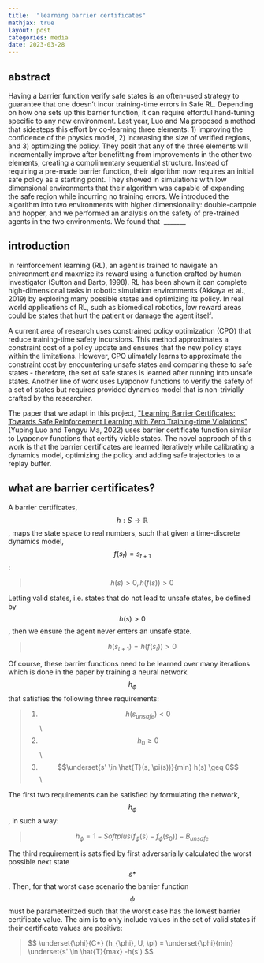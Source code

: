 ```yaml
---
title:  "learning barrier certificates"
mathjax: true
layout: post
categories: media
date: 2023-03-28
---
```



## abstract

Having a barrier function verify safe states is an often-used strategy to guarantee that one doesn’t incur training-time errors in Safe RL. Depending on how one sets up this barrier function, it can require effortful hand-tuning specific to any new environment.  Last year, Luo and Ma proposed a method that sidesteps this effort by co-learning three elements: 1) improving the confidence of the physics model, 2) increasing the size of verified regions, and 3) optimizing the policy. They posit that any of the three elements will incrementally improve after benefitting from improvements in the other two elements, creating a complimentary sequential structure. Instead of requiring a pre-made barrier function, their algorithm now requires an initial safe policy as a starting point. They showed in simulations with low dimensional environments that their algorithm was capable of expanding the safe region while incurring no training errors. We introduced the algorithm into two environments with higher dimensionality: double-cartpole and hopper, and we performed an analysis on the safety of pre-trained agents in the two environments. We found that  _______

## introduction

In reinforcement learning (RL), an agent is trained to navigate an enivronment and maxmize its reward using a function crafted by human investigator (Sutton and Barto, 1998). RL has been shown it can complete high-dimensional tasks in robotic simulation environments (Akkaya et al., 2019) by exploring many possible states and optimizing its policy. In real world applications of RL, such as biomedical robotics, low reward areas could be states that hurt the patient or damage the agent itself. 

A current area of research uses constrained policy optimization (CPO) that reduce training-time safety incursions. This method approximates a constraint cost of a policy update and ensures that the new policy stays within the limitations. However, CPO ulimately learns to approximate the constraint cost by encountering unsafe states and comparing these to safe states - therefore, the set of safe states is learned after running into unsafe states. Another line of work uses Lyaponov functions to verify the safety of a set of states but requires provided dynamics model that is non-trivially crafted by the researcher.

The paper that we adapt in this project, ["Learning Barrier Certificates: Towards Safe Reinforcement Learning with Zero Training-time Violations"](https://arxiv.org/pdf/2108.01846.pdf) (Yuping Luo and Tengyu Ma, 2022) uses barrier certificate function similar to Lyaponov functions that certify viable states. The novel approach of this work is that the barrier certificates are learned iteratively while calibrating a dynamics model, optimizing the policy and adding safe trajectories to a replay buffer. 


## what are barrier certificates?

A barrier certificates,  $$h: S \rightarrow \mathbb{R}$$, maps the state space to real numbers, such that given a time-discrete dynamics model, $$f(s_t) = s_{t+1}$$ :

> $$
> h(s) > 0, h(f(s)) > 0
> $$

Letting valid states, i.e. states that do not lead to unsafe states, be defined by $$h(s) > 0$$, then we ensure the agent never enters an unsafe state.

> $$
> h(s_{t+1}) = h(f(s_t)) > 0
> $$

Of course, these barrier functions need to be learned over many iterations which is done in the paper by training a neural network $$h_{\phi}$$ that satisfies the following three requirements:

> 1. $$h(s_{unsafe}) < 0$$ \
> 2. $$h_{0} \geq 0$$ \
> 3. $$\underset{s' \in \hat{T}(s, \pi(s))}{min} h(s) \geq 0$$ \

The first two  requirements can be satisfied by formulating the network, $$h_{\phi}$$, in such a way:

> $$
> h_{\phi} = 1 - Softplus(f_{\phi}(s) - f_{\phi}(s_0)) - B_{unsafe}
> $$

The third requirement is satsified by first adversarially calculated the worst possible next state $$s*$$. Then, for that worst case scenario the barrier function $$\phi$$ must be parameteritzed such that the worst case has the lowest barrier certificate value. The aim is to only include values in the set of valid states if their certificate values are positive:   

> $$
> \underset{\phi}{C*} (h_{\phi}, U, \pi) = \underset{\phi}{min} \underset{s' \in \hat{T}{max} -h(s')
> $$



